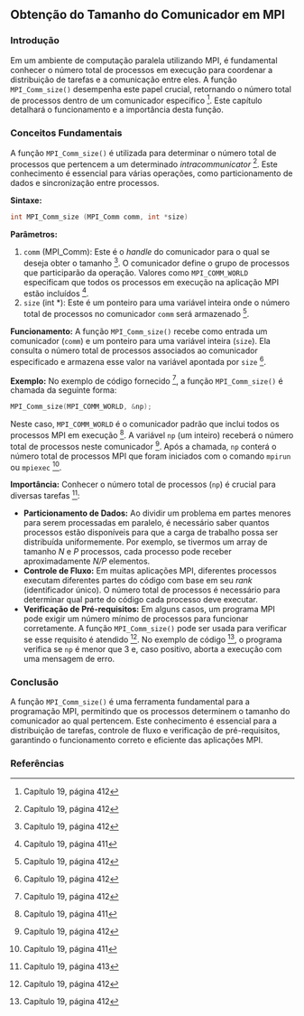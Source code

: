 ## Obtenção do Tamanho do Comunicador em MPI

### Introdução
Em um ambiente de computação paralela utilizando MPI, é fundamental conhecer o número total de processos em execução para coordenar a distribuição de tarefas e a comunicação entre eles. A função `MPI_Comm_size()` desempenha este papel crucial, retornando o número total de processos dentro de um comunicador específico [^412]. Este capítulo detalhará o funcionamento e a importância desta função.

### Conceitos Fundamentais
A função `MPI_Comm_size()` é utilizada para determinar o número total de processos que pertencem a um determinado *intracommunicator* [^412]. Este conhecimento é essencial para várias operações, como particionamento de dados e sincronização entre processos.

**Sintaxe:**
```c
int MPI_Comm_size (MPI_Comm comm, int *size)
```

**Parâmetros:**
1.  `comm` (MPI_Comm): Este é o *handle* do comunicador para o qual se deseja obter o tamanho [^412]. O comunicador define o grupo de processos que participarão da operação. Valores como `MPI_COMM_WORLD` especificam que todos os processos em execução na aplicação MPI estão incluídos [^411].
2.  `size` (int \*): Este é um ponteiro para uma variável inteira onde o número total de processos no comunicador `comm` será armazenado [^412].

**Funcionamento:**
A função `MPI_Comm_size()` recebe como entrada um comunicador (`comm`) e um ponteiro para uma variável inteira (`size`). Ela consulta o número total de processos associados ao comunicador especificado e armazena esse valor na variável apontada por `size` [^412].

**Exemplo:**
No exemplo de código fornecido [^412], a função `MPI_Comm_size()` é chamada da seguinte forma:

```c
MPI_Comm_size(MPI_COMM_WORLD, &np);
```

Neste caso, `MPI_COMM_WORLD` é o comunicador padrão que inclui todos os processos MPI em execução [^411]. A variável `np` (um inteiro) receberá o número total de processos neste comunicador [^412]. Após a chamada, `np` conterá o número total de processos MPI que foram iniciados com o comando `mpirun` ou `mpiexec` [^411].

**Importância:**
Conhecer o número total de processos (`np`) é crucial para diversas tarefas [^413]:

*   **Particionamento de Dados:** Ao dividir um problema em partes menores para serem processadas em paralelo, é necessário saber quantos processos estão disponíveis para que a carga de trabalho possa ser distribuída uniformemente. Por exemplo, se tivermos um array de tamanho *N* e *P* processos, cada processo pode receber aproximadamente *N/P* elementos.
*   **Controle de Fluxo:** Em muitas aplicações MPI, diferentes processos executam diferentes partes do código com base em seu *rank* (identificador único). O número total de processos é necessário para determinar qual parte do código cada processo deve executar.
*   **Verificação de Pré-requisitos:** Em alguns casos, um programa MPI pode exigir um número mínimo de processos para funcionar corretamente. A função `MPI_Comm_size()` pode ser usada para verificar se esse requisito é atendido [^412]. No exemplo de código [^412], o programa verifica se `np` é menor que 3 e, caso positivo, aborta a execução com uma mensagem de erro.

### Conclusão
A função `MPI_Comm_size()` é uma ferramenta fundamental para a programação MPI, permitindo que os processos determinem o tamanho do comunicador ao qual pertencem. Este conhecimento é essencial para a distribuição de tarefas, controle de fluxo e verificação de pré-requisitos, garantindo o funcionamento correto e eficiente das aplicações MPI.

### Referências
[^411]: Capítulo 19, página 411
[^412]: Capítulo 19, página 412
[^413]: Capítulo 19, página 413
<!-- END -->
